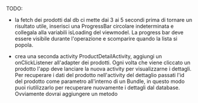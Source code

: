TODO:
- la fetch dei prodotti dal db ci mette dai 3 ai 5 secondi prima di tornare un risultato utile,
inserisci una ProgressBar circolare indeterminata e collegala alla variabili isLoading del viewmodel.
La progress bar deve essere visibile durante l'operazione e scomparire quando la lista si popola.

- crea una seconda activity ProductDetailActivity, aggiungi un onClickListener all'adapter dei prodotti.
Ogni volta che viene cliccato un prodotto l'app deve lanciare la nuova activity per visualizzarne i dettagli.
Per recuperare i dati del prodotto nell'activity del dettaglio passati l'id del prodotto come
parametro all'interno di un Bundle, in questo modo puoi riutilizzarlo per recuperare nuovamente i
dettagli dal database. Ovviamente dovrai aggiungere un metodo